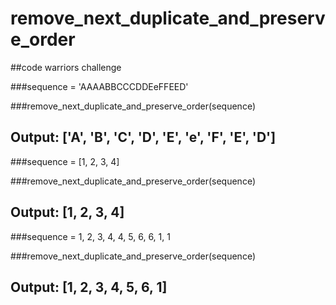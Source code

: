 # remove_next_duplicate_and_preserve_order
##code warriors challenge

###sequence = 'AAAABBCCCDDEeFFEED'

###remove_next_duplicate_and_preserve_order(sequence)
## Output: ['A', 'B', 'C', 'D', 'E', 'e', 'F', 'E', 'D']

###sequence = [1, 2, 3, 4]

###remove_next_duplicate_and_preserve_order(sequence)
## Output: [1, 2, 3, 4]

###sequence = 1, 2, 3, 4, 4, 5, 6, 6, 1, 1

###remove_next_duplicate_and_preserve_order(sequence)
## Output: [1, 2, 3, 4, 5, 6, 1]

